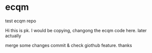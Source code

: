 # ecqm
test ecqm repo

Hi this is pk. I would be copying, changong the ecqm code here. later actually

merge some changes commit & check giothub feature. thanks
